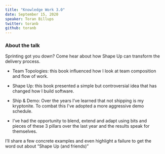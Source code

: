 ```yaml
---
title: "Knowledge Work 3.0"
date: September 15, 2020
speaker: Toran Billups
twitter: toranb
github: toranb
---
```


### About the talk

Sprinting got you down? Come hear about how Shape Up can transform the delivery process.

- Team Topologies: this book influenced how I look at team composition and flow of work.

- Shape Up: this book presented a simple but controversial idea that has changed how I build software.

- Ship & Demo: Over the years I’ve learned that not shipping is my kryptonite. To combat this I’ve adopted a more aggressive demo schedule.

- I’ve had the opportunity to blend, extend and adapt using bits and pieces of these 3 pillars over the last year and the results speak for themselves.

I’ll share a few concrete examples and even highlight a failure to get the word out about “Shape Up (and friends)”